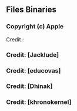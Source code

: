 ## Files Binaries

### Copyright (c) Apple 

Credit :

### Credit: [Jacklude]
### Credit: [educovas]
### Credit: [Dhinak]
### Credit: [khronokernel]
